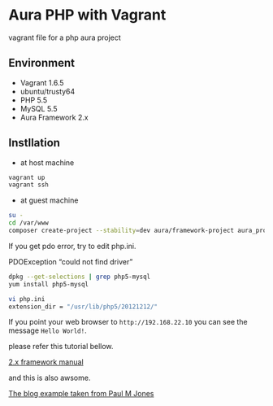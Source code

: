Aura PHP with Vagrant
=====================

vagrant file for a php aura project

## Environment

- Vagrant 1.6.5
- ubuntu/trusty64
- PHP 5.5
- MySQL 5.5
- Aura Framework 2.x

## Instllation

- at host machine

```sh
vagrant up
vagrant ssh

```
- at guest machine

```sh
su -
cd /var/www
composer create-project --stability=dev aura/framework-project aura_project

```
If you get pdo error, try to edit php.ini.

PDOException “could not find driver”

```sh
dpkg --get-selections | grep php5-mysql
yum install php5-mysql

vi php.ini
extension_dir = "/usr/lib/php5/20121212/"
```

If you point your web browser to `http://192.168.22.10` you can see the message `Hello World!`.

please refer this tutorial bellow.

[2.x framework manual](http://auraphp.com/framework/2.x/en/)

and this is also awsome.

[The blog example taken from Paul M Jones](https://github.com/friendsofaura/Aura.Blog)
